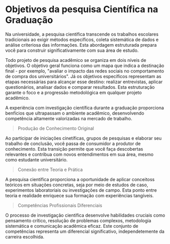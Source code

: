 # Objetivos da pesquisa Científica na Graduação

Na universidade, a pesquisa científica transcende os trabalhos escolares tradicionais ao exigir métodos específicos, coleta sistemática de dados e análise criteriosa das informações. Esta abordagem estruturada prepara você para construir significativamente com sua área de estudo.

Todo projeto de pesquisa acadêmico se organiza em dois níveis de objetivos. O objetivo geral funciona como um mapa que indica a destinação final - por exemplo, "avaliar o impacto das redes sociais no comportamento de compra dos universitários". Já os objetivos específicos representam as etapas necessárias para alcançar esse destino: realizar entrevistas, aplicar questionários, analisar dados e comparar resultados. Esta estruturação garante o foco e a progressão metodológica em qualquer projeto acadêmico.

A experiência com investigação científica durante a graduação proporciona benfícios que ultrapassam o ambiente acadêmico, desenvolvendo competência altamente valorizadas na mercado de trabalho.

> Produção de Conhecimento Original

Ao participar de iniciações cinetíficas, grupos de pesquisas e elaborar seu trabalho de conclusão, você passa de consumidor a produtor de conhecimento. Esta transição permite que você faça descobertas relevantes e contribua com novos entendimentos em sua área, mesmo como estudante universitário.

> Conexão entre Teoria e Prática

A pesquisa científica proporciona a oportunidade de aplicar conceitoss teóricos em situações concretas, seja por meio de estudos de caso, experimentos laboratoriais ou investigações de campo. Esta ponto entre teoria e realidade enriquece sua formação com experiências tangíveis.

> Competências Profissionais Diferenciais

O processo de investigação científica desenvolve habilidades cruciais como pensamento crítico, resolução de problemas complexos, metodologia sistemática e comunicação acadêmica eficaz. Este conjunto de competências representa um diferencial significativo, independetemente da carreira escolhida.